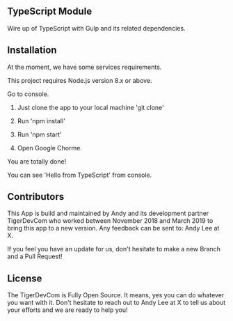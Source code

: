 ## TypeScript Module

Wire up of TypeScript with Gulp and its related dependencies.

## Installation

At the moment, we have some services requirements.

This project requires Node.js version 8.x or above.

Go to console.

1) Just clone the app to your local machine 'git clone'

2) Run 'npm install'

3) Run 'npm start'

4) Open Google Chorme.

You are totally done!

You can see 'Hello from TypeScript' from console.

## Contributors

This App is build and maintained by Andy and its development partner TigerDevCom who worked between November 2018 and March 2019 to bring this app to a new version. Any feedback can be sent to: Andy Lee at X.

If you feel you have an update for us, don't hesitate to make a new Branch and a Pull Request!

## License

The TigerDevCom is Fully Open Source. It means, yes you can do whatever you want with it. Don't hesitate to reach out to Andy Lee at X to tell us about your efforts and we are ready to help you!
